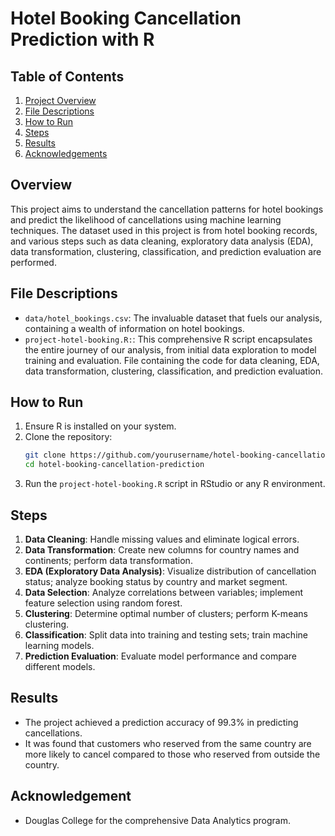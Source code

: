 # Hotel Booking Cancellation Prediction with R


## Table of Contents
1. [Project Overview](#project-overview)
2. [File Descriptions](#file-descriptions)
3. [How to Run](#how-to-run)
4. [Steps](#steps)
5. [Results](#results)
6. [Acknowledgements](#acknowledgements)

<a name="project-overview"></a>

## Overview
This project aims to understand the cancellation patterns for hotel bookings and predict the likelihood of cancellations using machine learning techniques. The dataset used in this project is from hotel booking records, and various steps such as data cleaning, exploratory data analysis (EDA), data transformation, clustering, classification, and prediction evaluation are performed.


<a name="file-descriptions"></a>

## File Descriptions
- `data/hotel_bookings.csv`: The invaluable dataset that fuels our analysis, containing a wealth of information on hotel bookings.
- `project-hotel-booking.R:`: This comprehensive R script encapsulates the entire journey of our analysis, from initial data exploration to model training and evaluation. File containing the code for data cleaning, EDA, data transformation, clustering, classification, and prediction evaluation.

<a name="how-to-run"></a>

## How to Run
1. Ensure R is installed on your system.
2. Clone the repository:
   ```bash
   git clone https://github.com/yourusername/hotel-booking-cancellation-prediction.git
   cd hotel-booking-cancellation-prediction
3. Run the `project-hotel-booking.R` script in RStudio or any R environment.

<a name="steps"></a>

## Steps
1. **Data Cleaning**: Handle missing values and eliminate logical errors.
2. **Data Transformation**: Create new columns for country names and continents; perform data transformation.
3. **EDA (Exploratory Data Analysis)**: Visualize distribution of cancellation status; analyze booking status by country and market segment.
4. **Data Selection**: Analyze correlations between variables; implement feature selection using random forest.
5. **Clustering**: Determine optimal number of clusters; perform K-means clustering.
6. **Classification**: Split data into training and testing sets; train machine learning models.
7. **Prediction Evaluation**: Evaluate model performance and compare different models.


<a name="results"></a>

## Results
- The project achieved a prediction accuracy of 99.3% in predicting cancellations.
- It was found that customers who reserved from the same country are more likely to cancel compared to those who reserved from outside the country.

<a name="acknowledgements"></a>

## Acknowledgement
- Douglas College for the comprehensive Data Analytics program.
